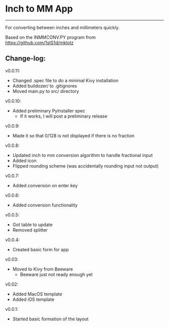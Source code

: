 # Inch to MM App
-----

For converting between inches and millimeters quickly.

Based on the INMMCONV.PY program from https://github.com/1stS1d/mklotz


## Change-log:
v0.0.11:
- Changed .spec file to do a minimal Kivy installation
- Added buildozer/ to .gitignores
- Moved main.py to src/ directory

v0.0.10:
- Added preliminary PyInstaller spec
    - If it works, I will post a preliminary release

v0.0.9:
- Made it so that 0/128 is not displayed if there is no fraction

v0.0.8:
- Updated inch to mm conversion algorithm to handle fractional input
- Added icon
- Flipped rounding scheme (was accidentally rounding input not output)

v0.0.7:
- Added conversion on enter key

v0.0.6:
- Added conversion functionality

v0.0.5:
- Got table to update
- Removed splitter

v0.0.4:
- Created basic form for app

v0.03:
- Moved to Kivy from Beeware
    - Beeware just not ready enough yet

v0.02:
- Added MacOS template
- Added iOS template

v0.0.1:
- Started basic formation of the layout